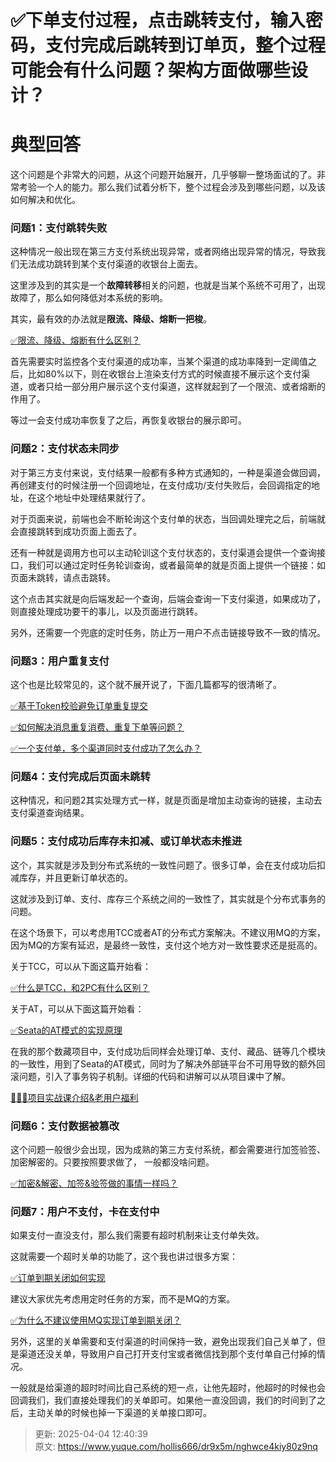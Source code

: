 # ✅下单支付过程，点击跳转支付，输入密码，支付完成后跳转到订单页，整个过程可能会有什么问题？架构方面做哪些设计？

# 典型回答


这个问题是个非常大的问题，从这个问题开始展开，几乎够聊一整场面试的了。非常考验一个人的能力。那么我们试着分析下，整个过程会涉及到哪些问题，以及该如何解决和优化。



### 问题1：支付跳转失败


这种情况一般出现在第三方支付系统出现异常，或者网络出现异常的情况，导致我们无法成功跳转到某个支付渠道的收银台上面去。



这里涉及到的其实是一个**故障转移**相关的问题，也就是当某个系统不可用了，出现故障了，那么如何降低对本系统的影响。



其实，最有效的办法就是**限流、降级、熔断一把梭**。



[✅限流、降级、熔断有什么区别？](https://www.yuque.com/hollis666/dr9x5m/etgovbs6bgphlqso)



首先需要实时监控各个支付渠道的成功率，当某个渠道的成功率降到一定阈值之后，比如80%以下，则在收银台上渲染支付方式的时候直接不展示这个支付渠道，或者只给一部分用户展示这个支付渠道，这样就起到了一个限流、或者熔断的作用了。



等过一会支付成功率恢复了之后，再恢复收银台的展示即可。



### 问题2：支付状态未同步


对于第三方支付来说，支付结果一般都有多种方式通知的，一种是渠道会做回调，再创建支付的时候注册一个回调地址，在支付成功/支付失败后，会回调指定的地址，在这个地址中处理结果就行了。



对于页面来说，前端也会不断轮询这个支付单的状态，当回调处理完之后，前端就会直接跳转到成功页面上面去了。



还有一种就是调用方也可以主动轮训这个支付状态的，支付渠道会提供一个查询接口，我们可以通过定时任务轮训查询，或者最简单的就是页面上提供一个链接：如页面未跳转，请点击跳转。



这个点击其实就是向后端发起一个查询，后端会查询一下支付渠道，如果成功了，则直接处理成功要干的事儿，以及页面进行跳转。



另外，还需要一个兜底的定时任务，防止万一用户不点击链接导致不一致的情况。



### 问题3：用户重复支付


这个也是比较常见的，这个就不展开说了，下面几篇都写的很清晰了。



[✅基于Token校验避免订单重复提交](https://www.yuque.com/hollis666/dr9x5m/pwcy754u79o8h9a1)



[✅如何解决消息重复消费、重复下单等问题？](https://www.yuque.com/hollis666/dr9x5m/paqecpn87o0v6np5)



[✅一个支付单，多个渠道同时支付成功了怎么办？](https://www.yuque.com/hollis666/dr9x5m/gqtxugdhs2zg2axw)



### 问题4：支付完成后页面未跳转


这种情况，和问题2其实处理方式一样，就是页面是增加主动查询的链接，主动去支付渠道查询结果。



### 问题5：支付成功后库存未扣减、或订单状态未推进


这个，其实就是涉及到分布式系统的一致性问题了。很多订单，会在支付成功后扣减库存，并且更新订单状态的。



这就涉及到订单、支付、库存三个系统之间的一致性了，其实就是个分布式事务的问题。



在这个场景下，可以考虑用TCC或者AT的分布式方案解决。不建议用MQ的方案，因为MQ的方案有延迟，是最终一致性，支付这个地方对一致性要求还是挺高的。



关于TCC，可以从下面这篇开始看：



[✅什么是TCC，和2PC有什么区别？](https://www.yuque.com/hollis666/dr9x5m/xhvbak3ouy6xqiml)



关于AT，可以从下面这篇开始看：



[✅Seata的AT模式的实现原理](https://www.yuque.com/hollis666/dr9x5m/me3ge4vavi0fokgq)



在我的那个数藏项目中，支付成功后同样会处理订单、支付、藏品、链等几个模块的一致性，用到了Seata的AT模式，同时为了解决外部链平台不可用导致的额外回滚问题，引入了事务钩子机制。详细的代码和讲解可以从项目课中了解。



[🧣🧣🧣项目实战课介绍&老用户福利](https://www.yuque.com/hollis666/dr9x5m/dgolk0cckpb94sia)



### 问题6：支付数据被篡改


这个问题一般很少会出现，因为成熟的第三方支付系统，都会需要进行加签验签、加密解密的。只要按照要求做了， 一般都没啥问题。



[✅加密&解密、加签&验签做的事情一样吗？](https://www.yuque.com/hollis666/dr9x5m/oq72da9rrpyt34g8)



### 问题7：用户不支付，卡在支付中


如果支付一直没支付，那么我们需要有超时机制来让支付单失效。



这就需要一个超时关单的功能了，这个我也讲过很多方案：



[✅订单到期关闭如何实现](https://www.yuque.com/hollis666/dr9x5m/tg0ehg)



建议大家优先考虑用定时任务的方案，而不是MQ的方案。



[✅为什么不建议使用MQ实现订单到期关闭？](https://www.yuque.com/hollis666/dr9x5m/mgisesnbgdoirure)



另外，这里的关单需要和支付渠道的时间保持一致，避免出现我们自己关单了，但是渠道还没关单，导致用户自己打开支付宝或者微信找到那个支付单自己付掉的情况。



一般就是给渠道的超时时间比自己系统的短一点，让他先超时，他超时的时候也会回调我们，我们直接处理我们的关单即可。如果他一直没回调，我们的时间到了之后，主动关单的时候也掉一下渠道的关单接口即可。



> 更新: 2025-04-04 12:40:39  
> 原文: <https://www.yuque.com/hollis666/dr9x5m/nghwce4kiy80z9nq>